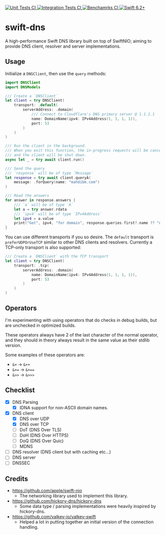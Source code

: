 <p>
    <a href="https://github.com/MahdiBM/swift-dns/actions/workflows/unit-tests.yml">
        <img
            src="https://img.shields.io/github/actions/workflow/status/MahdiBM/swift-dns/unit-tests.yml?event=push&style=plastic&logo=github&label=unit-tests&logoColor=%23ccc"
            alt="Unit Tests CI"
        >
    </a>
    <a href="https://github.com/MahdiBM/swift-dns/actions/workflows/integration-tests.yml">
        <img
            src="https://img.shields.io/github/actions/workflow/status/MahdiBM/swift-dns/integration-tests.yml?event=push&style=plastic&logo=github&label=integration-tests&logoColor=%23ccc"
            alt="Integration Tests CI"
        >
    </a>
    <a href="https://github.com/MahdiBM/swift-dns/actions/workflows/benchmarks.yml">
        <img
            src="https://img.shields.io/github/actions/workflow/status/MahdiBM/swift-dns/benchmarks.yml?event=push&style=plastic&logo=github&label=benchmarks&logoColor=%23ccc"
            alt="Benchamrks CI"
        >
    </a>
    <a href="https://swift.org">
        <img
            src="https://design.vapor.codes/images/swift62up.svg"
            alt="Swift 6.2+"
        >
    </a>
</p>

# swift-dns

A high-performance Swift DNS library built on top of SwiftNIO; aiming to provide DNS client, resolver and server implementations.

## Usage

Initialize a `DNSClient`, then use the `query` methods:

```swift
import DNSClient
import DNSModels

/// Create a `DNSClient`
let client = try DNSClient(
    transport: .default(
        serverAddress: .domain(
            /// Connect to Cloudflare's DNS primary server @ 1.1.1.1
            name: DomainName(ipv4: IPv4Address(1, 1, 1, 1)),
            port: 53
        )
    )
)

/// Run the client in the background.
/// When you exit this function, the in-progress requests will be cancelled,
/// and the client will be shut down.
async let _ = try await client.run()

/// Send the query
/// `response` will be of type `Message`
let response = try await client.queryA(
    message: .forQuery(name: "mahdibm.com")
)

/// Read the answers
for answer in response.answers {
    /// `a` will be of type `A`
    let a = try answer.rdata
    /// `ipv4` will be of type `IPv4Address`
    let ipv4 = a.value
    print("Got", ipv4, "for domain", response.queries.first?.name ?? "n/a")
}
```

You can use different transports if you so desire.
The `default` transport is `preferUDPOrUseTCP` similar to other DNS clients and resolvers.
Currently a TCP-only transport is also supported:

```swift
/// Create a `DNSClient` with the TCP transport
let client = try DNSClient(
    transport: .tcp(
        serverAddress: .domain(
            name: DomainName(ipv4: IPv4Address(1, 1, 1, 1)),
            port: 53
        )
    )
)
```

## Operators

I'm experimenting with using operators that do checks in debug builds, but are unchecked in optimized builds.

These operators always have 2 of the last character of the normal operator, and they should in theory always result in the same value as their stdlib version.

Some examples of these operators are:

- `&+` -> `&++`
- `&+=` -> `&+==`
- `&>>` -> `&>>>`

## Checklist

- [x] DNS Parsing
  - [x] IDNA support for non-ASCII domain names.
- [x] DNS client
  - [x] DNS over UDP
  - [x] DNS over TCP
  - [ ] DoT (DNS Over TLS)
  - [ ] DoH (DNS Over HTTPS)
  - [ ] DoQ (DNS Over Quic)
  - [ ] MDNS
- [ ] DNS resolver (DNS client but with caching etc...)
- [ ] DNS server
- [ ] DNSSEC

## Credits

- https://github.com/apple/swift-nio
  - The networking library used to implement this library.
- https://github.com/hickory-dns/hickory-dns
  - Some data type / parsing implementations were heavily inspired by hickory-dns.
- https://github.com/valkey-io/valkey-swift
  - Helped a lot in putting together an initial version of the connection handling.
